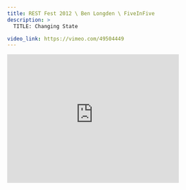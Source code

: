 ```yaml
---
title: REST Fest 2012 \ Ben Longden \ FiveInFive
description: >
  TITLE: Changing State

video_link: https://vimeo.com/49504449
---
```

<iframe src="https://player.vimeo.com/video/49504449?title=0&byline=0&portrait=0&badge=0&autopause=0&player_id=0" width="400" height="300" frameborder="0" title="REST Fest 2012 \ Ben Longden \ FiveInFive" webkitallowfullscreen mozallowfullscreen allowfullscreen></iframe>